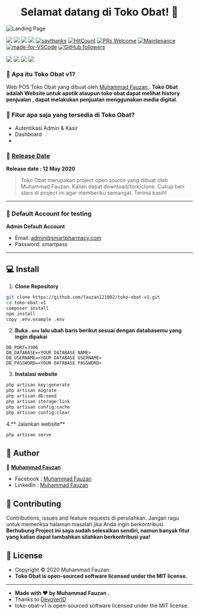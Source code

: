 <h1 align="center">Selamat datang di Toko Obat! 👋</h1>

![Landing Page](https://github.com/fauzan121002/toko-obat-v1/blob/master/public/assets/images/screenshot.jpg?raw=true)


[![](https://img.shields.io/github/issues/fauzan121002/toko-obat-v1?style=flat-square)](https://img.shields.io/github/issues/fauzan121002/toko-obat-v1?style=flat-square) ![](https://img.shields.io/github/stars/fauzan121002/toko-obat-v1?style=flat-square)
![](https://img.shields.io/github/forks/fauzan121002/toko-obat-v1?style=flat-square) ![](https://img.shields.io/github/license/fauzan121002/toko-obat-v1?style=flat-square) [![saythanks](https://img.shields.io/badge/say-thanks-ff69b4.svg?style=flat-square)](https://saythanks.io/to/zaidanline67%40gmail.com) [![HitCount](http://hits.dwyl.com/fauzan121002/https://github.com/fauzan121002/toko-obat-v1.svg)](http://hits.dwyl.com/fauzan121002/https://github.com/fauzan121002/toko-obat-v1)  [![PRs Welcome](https://img.shields.io/badge/PRs-welcome-brightgreen.svg?style=flat-square)](http://makeapullrequest.com) [![Maintenance](https://img.shields.io/badge/Maintained%3F-yes-green.svg?style=flat-square)](https://GitHub.com/Naereen/StrapDown.js/graphs/commit-activity) [![made-for-VSCode](https://img.shields.io/badge/Made%20for-VSCode-1f425f.svg?style=flat-square)](https://code.visualstudio.com/) [![GitHub followers](https://img.shields.io/github/followers/fauzan121002.svg?style=flat-square&label=Follow&maxAge=2592000)](https://github.com/fauzan121002?tab=followers)

<p align="center">
	
<img align="center" src="http://ForTheBadge.com/images/badges/built-with-love.svg"> <img align="center" src="http://ForTheBadge.com/images/badges/uses-html.svg"> <img align="center" src="http://ForTheBadge.com/images/badges/makes-people-smile.svg"> <img align="center" src="http://ForTheBadge.com/images/badges/built-by-developers.svg">

</p>

### 🤔 Apa itu Toko Obat v1?
Web POS Toko Obat yang dibuat oleh <a href="https://github.com/fauzan121002"> Muhammad Fauzan </a>. **Toko Obat adalah Website untuk apotik ataupun toko obat dapat melihat history penjualan , dapat melakukan penjualan menggunakan media digital.**

### 🤨 Fitur apa saja yang tersedia di Toko Obat?
- Autentikasi Admin & Kasir
- Dashboard
-

### 📆 <a href="http://fauzanishere.my.id/">Release Date</a>
**Release date : 12 May 2020**
> Toko Obat merupakan project open source yang dibuat oleh Muhammad Fauzan. Kalian dapat download/fork/clone. Cukup beri stars di project ini agar memberiku semangat. Terima kasih!

------------

 ### 👤 Default Account for testing
	
**Admin Default Account**
- Email: admin@smartpharmacy.com
- Password: smartpass

------------

## 💻 Install

1. **Clone Repository**
```bash
git clone https://github.com/fauzan121002/toko-obat-v1.git
cd toko-obat-v1
composer install
npm install
copy .env.example .env
```

2. **Buka ```.env``` lalu ubah baris berikut sesuai dengan databasemu yang ingin dipakai**
```
DB_PORT=3306
DB_DATABASE=<YOUR DATABASE NAME>
DB_USERNAME=<YOUR DATABASE USERNAME>
DB_PASSWORD=<YOUR DATABASE PASSWORD>
```

3. **Instalasi website**
```bash
php artisan key:generate
php artisan migrate
php artisan db:seed
php artisan storage:link
php artisan config:cache
php artisan config:clear
```

4.** Jalankan website**
```bash
php artisan serve
```

## 🧑 Author

👤 <a href="https://www.facebook.com/fauzandotjs"> **Muhammad Fauzan**</a>
- Facebook : <a href="https://www.facebook.com/fauzandotjs"> Muhammad Fauzan</a>
- LinkedIn : <a href="https://www.linkedin.com/in/muhammad-fauzan-b6824b18b/"> Muhammad Fauzan</a>

## 🤝 Contributing
Contributions, issues and feature requests di persilahkan.
Jangan ragu untuk memeriksa halaman masalah jika Anda ingin berkontribusi. **Berhubung Project ini saya sudah selesaikan sendiri, namun banyak fitur yang kalian dapat tambahkan silahkan berkontribusi yaa!**


## 📝 License
- Copyright © 2020 Muhammad Fauzan.
- **Toko Obat is open-sourced software licensed under the MIT license.**

------------

- **Made with ❤️ by Muhammad Fauzan .**
- Thanks to <a href="http://devover.id">DevoverID</a>
- toko-obat-v1 is open-sourced software licensed under the MIT license.

